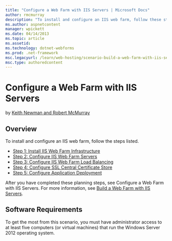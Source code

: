 ```yaml
---
title: "Configure a Web Farm with IIS Servers | Microsoft Docs"
author: rmcmurray
description: "To install and configure an IIS web farm, follow these steps: Install IIS Web Farm Infrastructure, Configure IIS Web Farm Servers, Configure IIS Web Farm Loa..."
ms.author: aspnetcontent
manager: wpickett
ms.date: 04/14/2013
ms.topic: article
ms.assetid: 
ms.technology: dotnet-webforms
ms.prod: .net-framework
msc.legacyurl: /learn/web-hosting/scenario-build-a-web-farm-with-iis-servers/configure-a-web-farm-with-iis-servers
msc.type: authoredcontent
---
```

Configure a Web Farm with IIS Servers
====================
by [Keith Newman and Robert McMurray](https://github.com/rmcmurray)

## Overview

To install and configure an IIS web farm, follow the steps listed.

- [Step 1: Install IIS Web Farm Infrastructure](configuring-step-1-install-iis-web-farm-infrastructure.md)
- [Step 2: Configure IIS Web Farm Servers](configuring-step-2-configure-iis-web-farm-servers.md)
- [Step 3: Configure IIS Web Farm Load Balancing](configuring-step-3-configure-iis-web-farm-load-balancing.md)
- [Step 4: Configure SSL Central Certificate Store](configuring-step-4-configure-ssl-central-certificate-store.md)
- [Step 5: Configure Application Deployment](configuring-step-5-configure-application-deployment.md)

After you have completed these planning steps, see  Configure a Web Farm with IIS Servers. For more information, see [Build a Web Farm with IIS Servers](overview-build-a-web-farm-with-iis-servers.md).

## Software Requirements

To get the most from this scenario, you must have administrator access to at least five computers (or virtual machines) that run the Windows Server 2012 operating system.